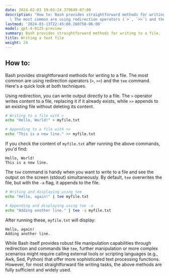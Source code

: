 ```yaml
---
date: 2024-02-03 19:03:24.379648-07:00
description: "How to: Bash provides straightforward methods for writing to a file.\
  \ The most common are using redirection operators (`>`, `>>`) and the `tee` command.\u2026"
lastmod: '2024-03-13T22:45:00.260750-06:00'
model: gpt-4-0125-preview
summary: Bash provides straightforward methods for writing to a file.
title: Writing a text file
weight: 24
---
```


## How to:
Bash provides straightforward methods for writing to a file. The most common are using redirection operators (`>`, `>>`) and the `tee` command. Here's a quick look at both techniques.

Using redirection, you can write output directly to a file. The `>` operator writes content to a file, replacing it if it already exists, while `>>` appends to an existing file without deleting its content.

```bash
# Writing to a file with >
echo "Hello, World!" > myfile.txt

# Appending to a file with >>
echo "This is a new line." >> myfile.txt
```

If you check the content of `myfile.txt` after running the above commands, you'd find:

```
Hello, World!
This is a new line.
```

The `tee` command is handy when you want to write to a file and see the output on the screen (stdout) simultaneously. By default, `tee` overwrites the file, but with the `-a` flag, it appends to the file.

```bash
# Writing and displaying using tee
echo "Hello, again!" | tee myfile.txt

# Appending and displaying using tee -a
echo "Adding another line." | tee -a myfile.txt
```

After running these, `myfile.txt` will display:

```
Hello, again!
Adding another line.
```

While Bash itself provides robust file manipulation capabilities through redirection and commands like `tee`, further manipulation or more complex scenarios might require calling external tools or scripting languages (e.g., Awk, Sed, Python) that offer more sophisticated text processing functions. However, for most straightforward file writing tasks, the above methods are fully sufficient and widely used.
